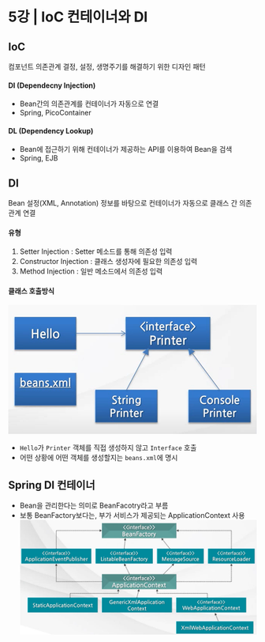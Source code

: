 # 5강 | IoC 컨테이너와 DI

## IoC
컴포넌트 의존관계 결정, 설정, 생명주기를 해결하기 위한 디자인 패턴

#### DI (Dependecny Injection)
* Bean간의 의존관계를 컨테이너가 자동으로 연결
* Spring, PicoContainer

#### DL (Dependency Lookup)
* Bean에 접근하기 위해 컨테이너가 제공하는 API를 이용하여 Bean을 검색
* Spring, EJB

## DI
Bean 설정(XML, Annotation) 정보를 바탕으로 컨테이너가 자동으로 클래스 간 의존관계 연결

#### 유형
1) Setter Injection : Setter 메소드를 통해 의존성 입력
2) Constructor Injection : 클래스 생성자에 필요한 의존성 입력
3) Method Injection : 일반 메소드에서 의존성 입력

#### 클래스 호출방식
![DI_01](https://github.com/jiwoo-kimm/spring-framework-basic-study/blob/master/Images/Lec05_DI_01.png)
* `Hello`가 `Printer` 객체를 직접 생성하지 않고 `Interface` 호출
* 어떤 상황에 어떤 객체를 생성할지는 `beans.xml`에 명시

## Spring DI 컨테이너
* Bean을 관리한다는 의미로 BeanFacotry라고 부름
* 보통 BeanFactory보다는, 부가 서비스가 제공되는 ApplicationContext 사용
![DI_02](https://github.com/jiwoo-kimm/spring-framework-basic-study/blob/master/Images/Lec05_DI_02.png)
